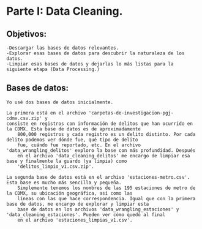# Parte I: Data Cleaning. 

## Objetivos: 

	-Descargar las bases de datos relevantes.
	-Explorar esas bases de datos para descubrir la naturaleza de los datos. 
	-Limpiar esas bases de datos y dejarlas lo más listas para la siguiente etapa (Data Processing.)

## Bases de datos:
	
	Yo usé dos bases de datos inicialmente. 

	La primera está en el archivo 'carpetas-de-investigacion-pgj-cdmx.csv.zip' y 
	consiste en registros con información de delitos que han ocurrido en la CDMX. Esta base de datos es de aproximadamente 
        800,000 registros y cada registro es un delito distinto. Por cada delito podemos ver dónde fue, qué tipo de delito
        fue, cuándo fue reportado, etc. En el archivo 'data_wrangling_delitos' exploro la base con más profundidad. Después 
        en el archivo 'data_cleaning_delitos' me encargo de limpiar esa base y finalmente la guardo (ya limpia) como
        'delitos_limpio_v1.csv.zip'. 

	La segunda base de datos está en el archivo 'estaciones-metro.csv'. Esta base es mucho más sencilla y pequeña.
        Simplemente tenemos los nombres de las 195 estaciones de metro de la CDMX, su ubicación geográfica, así como las
        líneas con las que hace correspondencia. Igual que con la primera base de datos, me encargo de explorar y limpiar esta
        base de datos en los archivos 'data_wrangling_estaciones' y 'data_cleaning_estaciones'. Pueden ver cómo quedó al final
        en el archivo 'estaciones_limpias_v1.csv'. 

